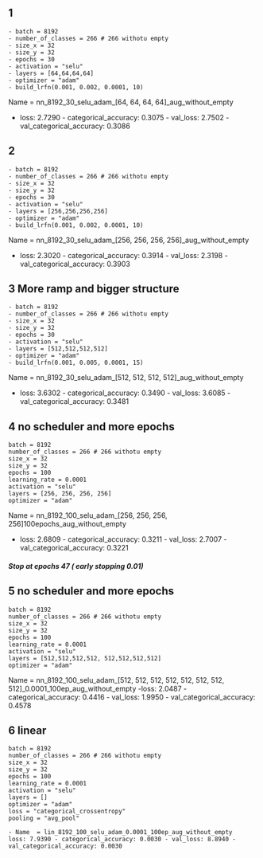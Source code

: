 ## 1  
    - batch = 8192
    - number_of_classes = 266 # 266 withotu empty
    - size_x = 32
    - size_y = 32
    - epochs = 30
    - activation = "selu"
    - layers = [64,64,64,64]
    - optimizer = "adam"
    - build_lrfn(0.001, 0.002, 0.0001, 10)
   
   Name =   nn_8192_30_selu_adam_[64, 64, 64, 64]_aug_without_empty
-  loss: 2.7290 - categorical_accuracy: 0.3075 - val_loss: 2.7502 - val_categorical_accuracy: 0.3086

## 2  
    - batch = 8192
    - number_of_classes = 266 # 266 withotu empty
    - size_x = 32
    - size_y = 32
    - epochs = 30
    - activation = "selu"
    - layers = [256,256,256,256]
    - optimizer = "adam"
    - build_lrfn(0.001, 0.002, 0.0001, 10)

Name = nn_8192_30_selu_adam_[256, 256, 256, 256]_aug_without_empty
- loss: 2.3020 - categorical_accuracy: 0.3914 - val_loss: 2.3198 - val_categorical_accuracy: 0.3903

## 3 More ramp and bigger structure
    - batch = 8192
    - number_of_classes = 266 # 266 withotu empty
    - size_x = 32
    - size_y = 32
    - epochs = 30
    - activation = "selu"
    - layers = [512,512,512,512]
    - optimizer = "adam"
    - build_lrfn(0.001, 0.005, 0.0001, 15)
Name = nn_8192_30_selu_adam_[512, 512, 512, 512]_aug_without_empty
- loss: 3.6302 - categorical_accuracy: 0.3490 - val_loss: 3.6085 - val_categorical_accuracy: 0.3481

## 4 no scheduler and more epochs
    batch = 8192
    number_of_classes = 266 # 266 withotu empty
    size_x = 32
    size_y = 32
    epochs = 100
    learning_rate = 0.0001
    activation = "selu"
    layers = [256, 256, 256, 256]
    optimizer = "adam"
 
Name = nn_8192_100_selu_adam_[256, 256, 256, 256]100epochs_aug_without_empty
- loss: 2.6809 - categorical_accuracy: 0.3211 - val_loss: 2.7007 - val_categorical_accuracy: 0.3221 
##### Stop at epochs 47 ( early stopping 0.01)

## 5 no scheduler and more epochs
    batch = 8192
    number_of_classes = 266 # 266 withotu empty
    size_x = 32
    size_y = 32
    epochs = 100
    learning_rate = 0.0001
    activation = "selu"
    layers = [512,512,512,512, 512,512,512,512]
    optimizer = "adam"
Name = nn_8192_100_selu_adam_[512, 512, 512, 512, 512, 512, 512, 512]_0.0001_100ep_aug_without_empty
-loss: 2.0487 - categorical_accuracy: 0.4416 - val_loss: 1.9950 - val_categorical_accuracy: 0.4578

## 6 linear 
    batch = 8192
    number_of_classes = 266 # 266 withotu empty
    size_x = 32
    size_y = 32
    epochs = 100
    learning_rate = 0.0001
    activation = "selu"
    layers = []
    optimizer = "adam"
    loss = "categorical_crossentropy"
    pooling = "avg_pool"
    
    - Name  = lin_8192_100_selu_adam_0.0001_100ep_aug_without_empty
    loss: 7.9390 - categorical_accuracy: 0.0030 - val_loss: 8.8940 - val_categorical_accuracy: 0.0030

